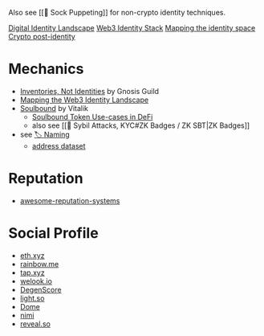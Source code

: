 Also see [[🧦 Sock Puppeting]] for non-crypto identity techniques.

[Digital Identity Landscape](https://twitter.com/web3_Studios/status/1562036194304745475)
[Web3 Identity Stack](https://twitter.com/nichanank/status/1600484891426177026)
[Mapping the identity space](https://kermankohli.substack.com/p/mapping-the-identity-space)
[Crypto post-identity](https://goldenlight.mirror.xyz/9pS7CrQXojNy19zfP8bNW_zKh46VBvpD--IRWei4kas)

# Mechanics
- [Inventories, Not Identities](https://blog.gnosis.pm/inventories-not-identities-7da9a4ec5a3e) by Gnosis Guild
- [Mapping the Web3 Identity Landscape](https://mirror.xyz/dommy.eth/YsZmPZUxs4LsS-sS0APg25LJiFxOBnCibj2gzXFX98c)
- [Soulbound](https://vitalik.ca/general/2022/01/26/soulbound.html) by Vitalik
	- [Soulbound Token Use-cases in DeFi](https://ignasdefi.notion.site/25b0b0b1dbd841e3a26db17168d89306?v=5c52fde070374d5285070d2c2b0ba9db)
	- also see [[👥 Sybil Attacks, KYC#ZK Badges / ZK SBT|ZK Badges]]
- see [🏷️ Naming](Naming)
	- [address dataset](https://twitter.com/NiftyMuseum/status/1594957396786700288)

# Reputation
- [awesome-reputation-systems](https://github.com/MantisClone/awesome-reputation-systems)

# Social Profile
- [eth.xyz](https://eth.xyz/)
- [rainbow.me](https://rainbow.me/)
- [tap.xyz](https://tap.xyz/)
- [welook.io](https://welook.io/)
- [DegenScore](https://degenscore.com/)
- [light.so](https://light.so/)
- [Dome](https://www.mydome.xyz/)
- [nimi](https://nimi.io/)
- [reveal.so](https://www.reveal.so/)